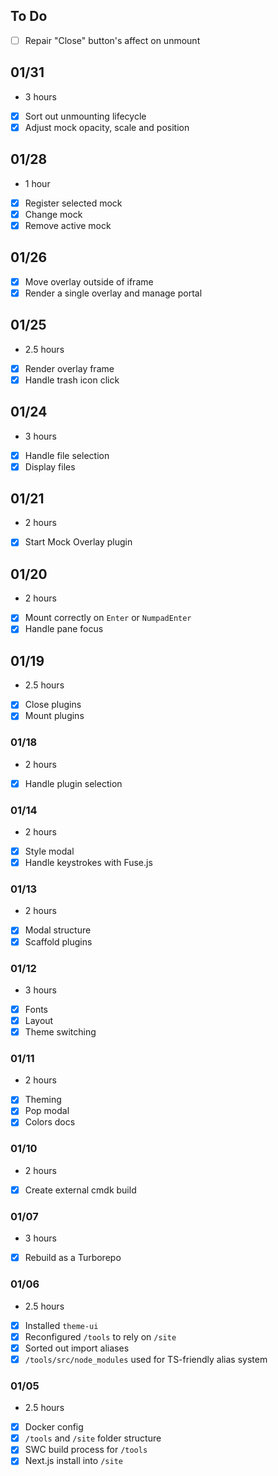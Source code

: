 ## To Do

- [ ] Repair "Close" button's affect on unmount

## 01/31

- 3 hours
- [x] Sort out unmounting lifecycle
- [x] Adjust mock opacity, scale and position

## 01/28

- 1 hour
- [x] Register selected mock
- [x] Change mock
- [x] Remove active mock

## 01/26

- [x] Move overlay outside of iframe
- [x] Render a single overlay and manage portal

## 01/25

- 2.5 hours
- [x] Render overlay frame
- [x] Handle trash icon click

## 01/24

- 3 hours
- [x] Handle file selection
- [x] Display files

## 01/21

- 2 hours
- [x] Start Mock Overlay plugin

## 01/20

- 2 hours
- [x] Mount correctly on `Enter` or `NumpadEnter`
- [x] Handle pane focus

## 01/19

- 2.5 hours
- [x] Close plugins
- [x] Mount plugins

### 01/18

- 2 hours
- [x] Handle plugin selection

### 01/14

- 2 hours
- [x] Style modal
- [x] Handle keystrokes with Fuse.js

### 01/13

- 2 hours
- [x] Modal structure
- [x] Scaffold plugins

### 01/12

- 3 hours
- [x] Fonts
- [x] Layout
- [x] Theme switching

### 01/11

- 2 hours
- [x] Theming
- [x] Pop modal
- [x] Colors docs

### 01/10

- 2 hours
- [x] Create external cmdk build

### 01/07

- 3 hours
- [x] Rebuild as a Turborepo

### 01/06

- 2.5 hours
- [x] Installed `theme-ui`
- [x] Reconfigured `/tools` to rely on `/site`
- [x] Sorted out import aliases
- [x] `/tools/src/node_modules` used for TS-friendly alias system

### 01/05

- 2.5 hours
- [x] Docker config
- [x] `/tools` and `/site` folder structure
- [x] SWC build process for `/tools`
- [x] Next.js install into `/site`
